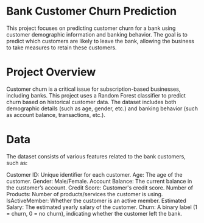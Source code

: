 # Bank Customer Churn Prediction
This project focuses on predicting customer churn for a bank using customer demographic information and banking behavior. The goal is to predict which customers are likely to leave the bank, allowing the business to take measures to retain these customers.
# Project Overview
Customer churn is a critical issue for subscription-based businesses, including banks. This project uses a Random Forest classifier to predict churn based on historical customer data. The dataset includes both demographic details (such as age, gender, etc.) and banking behavior (such as account balance, transactions, etc.).
# Data
The dataset consists of various features related to the bank customers, such as:

Customer ID: Unique identifier for each customer.
Age: The age of the customer.
Gender: Male/Female.
Account Balance: The current balance in the customer’s account.
Credit Score: Customer's credit score.
Number of Products: Number of products/services the customer is using.
IsActiveMember: Whether the customer is an active member.
Estimated Salary: The estimated yearly salary of the customer.
Churn: A binary label (1 = churn, 0 = no churn), indicating whether the customer left the bank.
